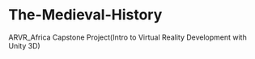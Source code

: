 # The-Medieval-History
ARVR_Africa Capstone Project(Intro to Virtual Reality Development with Unity 3D)
